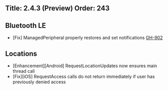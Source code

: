 Title: 2.4.3 (Preview)
Order: 243
---

## Bluetooth LE
* [Fix] ManagedPeripheral properly restores and set notifications [GH-902](https://github.com/shinyorg/shiny/issues/902)

## Locations
* [Enhancement][Android] RequestLocationUpdates now ensures main thread call
* [Fix][iOS] RequestAccess calls do not return immediately if user has previously denied access